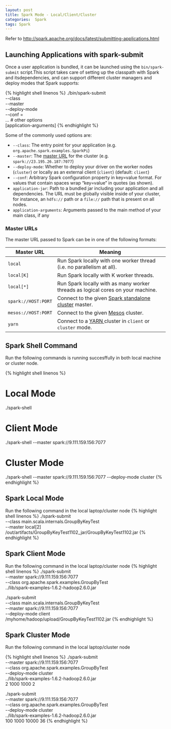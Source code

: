 ```yaml
---
layout: post
title: Spark Mode - Local/Client/Cluster
categories:  Spark
tags: Spark
---
```


Refer to http://spark.apache.org/docs/latest/submitting-applications.html

## Launching Applications with spark-submit

Once a user application is bundled, it can be launched using the `bin/spark-submit` script.This script takes care of setting up the classpath with Spark and itsdependencies, and can support different cluster managers and deploy modes that Spark supports:

{% highlight shell linenos %}
./bin/spark-submit \
  --class <main-class> \
  --master <master-url> \
  --deploy-mode <deploy-mode> \
  --conf <key>=<value> \
  ... # other options
  <application-jar> \
  [application-arguments]
{% endhighlight %}

Some of the commonly used options are:

- `--class`: The entry point for your application (e.g. `org.apache.spark.examples.SparkPi`)
- `--master`: The [master URL](http://spark.apache.org/docs/latest/submitting-applications.html#master-urls) for the cluster (e.g. `spark://23.195.26.187:7077`)
- `--deploy-mode`: Whether to deploy your driver on the worker nodes (`cluster`) or locally as an external client (`client`) (default: `client`)
- `--conf`: Arbitrary Spark configuration property in key=value format. For values that contain spaces wrap “key=value” in quotes (as shown).
- `application-jar`: Path to a bundled jar including your application and all dependencies. The URL must be globally visible inside of your cluster, for instance, an `hdfs://` path or a `file://` path that is present on all nodes.
- `application-arguments`: Arguments passed to the main method of your main class, if any



### Master URLs

The master URL passed to Spark can be in one of the following formats:

| Master URL          | Meaning                                  |
| ------------------- | ---------------------------------------- |
| `local`             | Run Spark locally with one worker thread (i.e. no parallelism at all). |
| `local[K]`          | Run Spark locally with K worker threads. |
| `local[*]`          | Run Spark locally with as many worker threads as logical cores on your machine. |
| `spark://HOST:PORT` | Connect to the given [Spark standalone cluster](http://spark.apache.org/docs/latest/spark-standalone.html) master. |
| `mesos://HOST:PORT` | Connect to the given [Mesos](http://spark.apache.org/docs/latest/running-on-mesos.html) cluster. |
| `yarn`              | Connect to a [ YARN ](http://spark.apache.org/docs/latest/running-on-yarn.html) cluster in  `client` or `cluster` mode. |



## Spark Shell Command

Run the following commands is  running succesffully in both local machine or cluster node.

{% highlight shell linenos %}
# Local Mode
./spark-shell

# Client Mode
./spark-shell --master spark://9.111.159.156:7077

# Cluster Mode
./spark-shell --master spark://9.111.159.156:7077 --deploy-mode cluster
{% endhighlight %}



## Spark Local Mode

Run the following command in the local laptop/cluster node
{% highlight shell linenos %}
./spark-submit \
 --class main.scala.internals.GroupByKeyTest \
 --master local[2] \
/out/artifacts/GroupByKeyTest1102_jar/GroupByKeyTest1102.jar
{% endhighlight %}



## Spark Client Mode

Run the following command in the local laptop/cluster node
{% highlight shell linenos %}
./spark-submit \
--master spark://9.111.159.156:7077 \
--class org.apache.spark.examples.GroupByTest \
../lib/spark-examples-1.6.2-hadoop2.6.0.jar

./spark-submit \
 --class main.scala.internals.GroupByKeyTest \
 --master spark://9.111.159.156:7077 \
 --deploy-mode client \
/myhome/hadoop/upload/GroupByKeyTest1102.jar
{% endhighlight %}



## Spark Cluster Mode

Run the following command in the local laptop/cluster node

{% highlight shell linenos %}
./spark-submit \
--master spark://9.111.159.156:7077 \
--class org.apache.spark.examples.GroupByTest \
 --deploy-mode cluster \
../lib/spark-examples-1.6.2-hadoop2.6.0.jar \
2 1000 1000 2

./spark-submit \
--master spark://9.111.159.156:7077 \
--class org.apache.spark.examples.GroupByTest \
--deploy-mode cluster \
../lib/spark-examples-1.6.2-hadoop2.6.0.jar \
100 1000 10000 36
{% endhighlight %}
